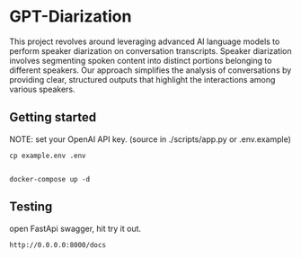 # GPT-Diarization

This project revolves around leveraging advanced AI language models to perform speaker diarization on conversation transcripts. Speaker diarization involves segmenting spoken content into distinct portions belonging to different speakers. Our approach simplifies the analysis of conversations by providing clear, structured outputs that highlight the interactions among various speakers.

## Getting started

NOTE: set your OpenAI API key.  (source in ./scripts/app.py or .env.example)
```
cp example.env .env

```

```

docker-compose up -d

```

## Testing
open FastApi swagger, hit try it out.

```
http://0.0.0.0:8000/docs
```

